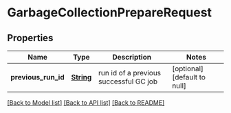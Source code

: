 # GarbageCollectionPrepareRequest
## Properties

Name | Type | Description | Notes
------------ | ------------- | ------------- | -------------
**previous\_run\_id** | [**String**](string.md) | run id of a previous successful GC job | [optional] [default to null]

[[Back to Model list]](../README.md#documentation-for-models) [[Back to API list]](../README.md#documentation-for-api-endpoints) [[Back to README]](../README.md)

